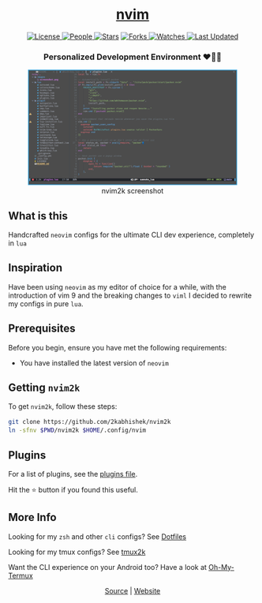 <div align = "center">

<h1><a href="https://2kabhishek.github.io/nvim2k">nvim</a></h1>

<a href="https://github.com/2KAbhishek/nvim2k/blob/main/LICENSE">
<img alt="License" src="https://img.shields.io/github/license/2kabhishek/nvim2k?style=flat&color=eee&label="> </a>

<a href="https://github.com/2KAbhishek/nvim2k/graphs/contributors">
<img alt="People" src="https://img.shields.io/github/contributors/2kabhishek/nvim2k?style=flat&color=ffaaf2&label=People"> </a>

<a href="https://github.com/2KAbhishek/nvim2k/stargazers">
<img alt="Stars" src="https://img.shields.io/github/stars/2kabhishek/nvim2k?style=flat&color=98c379&label=Stars"></a>

<a href="https://github.com/2KAbhishek/nvim2k/network/members">
<img alt="Forks" src="https://img.shields.io/github/forks/2kabhishek/nvim2k?style=flat&color=66a8e0&label=Forks"> </a>

<a href="https://github.com/2KAbhishek/nvim2k/watchers">
<img alt="Watches" src="https://img.shields.io/github/watchers/2kabhishek/nvim2k?style=flat&color=f5d08b&label=Watches"> </a>

<a href="https://github.com/2KAbhishek/nvim2k/pulse">
<img alt="Last Updated" src="https://img.shields.io/github/last-commit/2kabhishek/nvim2k?style=flat&color=e06c75&label="> </a>

<h3>Personalized Development Environment ❤️👨‍💻</h3>

<figure>
  <img src= "images/screenshot.png" alt="nvim2k Demo">
  <br/>
  <figcaption>nvim2k screenshot</figcaption>
</figure>

</div>

## What is this

Handcrafted `neovim` configs for the ultimate CLI dev experience, completely in `lua`

## Inspiration

Have been using `neovim` as my editor of choice for a while, with the introduction of vim 9 and the breaking changes to `viml` I decided to rewrite my configs in pure `lua`.

## Prerequisites

Before you begin, ensure you have met the following requirements:

- You have installed the latest version of `neovim`

## Getting `nvim2k`

To get `nvim2k`, follow these steps:

```bash
git clone https://github.com/2kabhishek/nvim2k
ln -sfnv $PWD/nvim2k $HOME/.config/nvim
```

## Plugins

For a list of plugins, see the [plugins file](./lua/plugin-list.lua).

Hit the ⭐ button if you found this useful.

## More Info

Looking for my `zsh` and other `cli` configs? See [Dotfiles](https://github.com/2kabhishek/Dotfiles)

Looking for my tmux configs? See [tmux2k](https://github.com/2kabhishek/tmux2k)

Want the CLI experience on your Android too? Have a look at [Oh-My-Termux](https://github.com/2kabhishek/Oh-My-Termux)

<div align="center">

<a href="https://github.com/2KAbhishek/nvim2k">Source</a> | <a href="https://2kabhishek.github.io/nvim">Website</a>

</div>
